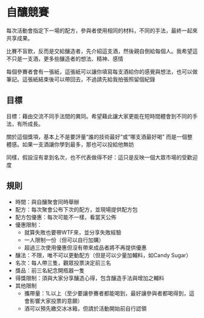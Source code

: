 # 自釀競賽

每次活動會指定下一場的配方，參與者使用相同的材料，不同的手法，最終一起來共享成果。

比賽不盲飲，反而是交給釀造者，先介紹這支酒，然後親自倒給每個人。我希望這不只是一支酒，更多些釀造者的想法、精神、感情

每個參賽者會有一張紙，這張紙可以讓你填寫每支酒給你的感覺與想法，也可以做筆記。這張紙結束後可以帶回去，不過請先給我拍張照留個紀錄

## 目標
目標：藉由交流不同手法間的異同。希望藉此讓大家更能在短時間體會到不同的手法，有所成長。

關於這個獎項，基本上不是要評量“誰的技術最好”或“哪支酒最好喝”
而是一個整體感。如果一支酒讓你學到最多，那也可以投給他無妨

同樣，假設沒有拿到名次，也不代表做得不好：這只是反映一個大眾市場的受歡迎度

## 規則

* 時間：與自釀聚會同時舉辦
* 配方：每次聚會公布下次的配方，並現場提供配方包
* 配方包優惠：每次可能不一樣，看當天公佈
* 優惠限制：
  * 就算失敗也要帶WTF來，並分享失敗經驗
  * 一人限制一份（但可以自行加購）
  * 超過三次使用優惠但沒有帶來成品者將不再提供優惠
* 釀法：不限，唯不可以更動配方（但是可以少量加輔料，如Candy Sugar）
* 名次：每人帶三隻，觀眾投票決定前三名
* 獎品：前三名紀念開瓶器一隻
* 得獎限制：須與大家分享釀造心得，包含釀造手法與增加之輔料
* 其他限制
  * 攜帶量：1L以上（至少要讓參賽者都能喝到，最好讓參與者都喝得到，這會影響大家投票的意願）
  * 酒可以預先繳交冰冰箱，但請於活動開始前自行認領